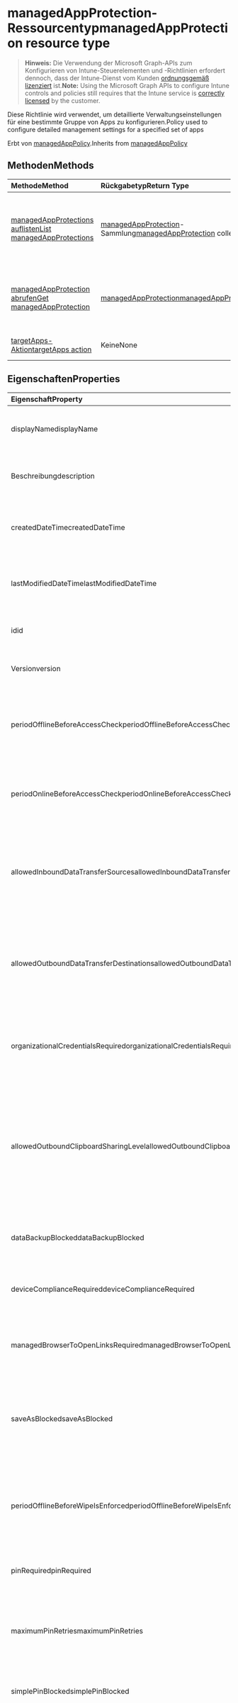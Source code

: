 # <a name="managedappprotection-resource-type"></a><span data-ttu-id="bccfb-101">managedAppProtection-Ressourcentyp</span><span class="sxs-lookup"><span data-stu-id="bccfb-101">managedAppProtection resource type</span></span>

> <span data-ttu-id="bccfb-102">**Hinweis:** Die Verwendung der Microsoft Graph-APIs zum Konfigurieren von Intune-Steuerelementen und -Richtlinien erfordert dennoch, dass der Intune-Dienst vom Kunden [ordnungsgemäß lizenziert](https://go.microsoft.com/fwlink/?linkid=839381) ist.</span><span class="sxs-lookup"><span data-stu-id="bccfb-102">**Note:** Using the Microsoft Graph APIs to configure Intune controls and policies still requires that the Intune service is [correctly licensed](https://go.microsoft.com/fwlink/?linkid=839381) by the customer.</span></span>

<span data-ttu-id="bccfb-103">Diese Richtlinie wird verwendet, um detaillierte Verwaltungseinstellungen für eine bestimmte Gruppe von Apps zu konfigurieren.</span><span class="sxs-lookup"><span data-stu-id="bccfb-103">Policy used to configure detailed management settings for a specified set of apps</span></span>

<span data-ttu-id="bccfb-104">Erbt von [managedAppPolicy](../resources/intune_mam_managedapppolicy.md).</span><span class="sxs-lookup"><span data-stu-id="bccfb-104">Inherits from [managedAppPolicy](../resources/intune_mam_managedapppolicy.md)</span></span>

## <a name="methods"></a><span data-ttu-id="bccfb-105">Methoden</span><span class="sxs-lookup"><span data-stu-id="bccfb-105">Methods</span></span>
|<span data-ttu-id="bccfb-106">Methode</span><span class="sxs-lookup"><span data-stu-id="bccfb-106">Method</span></span>|<span data-ttu-id="bccfb-107">Rückgabetyp</span><span class="sxs-lookup"><span data-stu-id="bccfb-107">Return Type</span></span>|<span data-ttu-id="bccfb-108">Beschreibung</span><span class="sxs-lookup"><span data-stu-id="bccfb-108">Description</span></span>|
|:---|:---|:---|
|[<span data-ttu-id="bccfb-109">managedAppProtections auflisten</span><span class="sxs-lookup"><span data-stu-id="bccfb-109">List managedAppProtections</span></span>](../api/intune_mam_managedappprotection_list.md)|<span data-ttu-id="bccfb-110">[managedAppProtection](../resources/intune_mam_managedappprotection.md)-Sammlung</span><span class="sxs-lookup"><span data-stu-id="bccfb-110">[managedAppProtection](../resources/intune_mam_managedappprotection.md) collection</span></span>|<span data-ttu-id="bccfb-111">Listet die Eigenschaften und Beziehungen von [managedAppProtection](../resources/intune_mam_managedappprotection.md)-Objekten auf.</span><span class="sxs-lookup"><span data-stu-id="bccfb-111">List properties and relationships of the [managedAppProtection](../resources/intune_mam_managedappprotection.md) objects.</span></span>|
|[<span data-ttu-id="bccfb-112">managedAppProtection abrufen</span><span class="sxs-lookup"><span data-stu-id="bccfb-112">Get managedAppProtection</span></span>](../api/intune_mam_managedappprotection_get.md)|[<span data-ttu-id="bccfb-113">managedAppProtection</span><span class="sxs-lookup"><span data-stu-id="bccfb-113">managedAppProtection</span></span>](../resources/intune_mam_managedappprotection.md)|<span data-ttu-id="bccfb-114">Liest die Eigenschaften und Beziehungen des [managedAppProtection](../resources/intune_mam_managedappprotection.md)-Objekts.</span><span class="sxs-lookup"><span data-stu-id="bccfb-114">Read properties and relationships of the [managedAppProtection](../resources/intune_mam_managedappprotection.md) object.</span></span>|
|[<span data-ttu-id="bccfb-115">targetApps-Aktion</span><span class="sxs-lookup"><span data-stu-id="bccfb-115">targetApps action</span></span>](../api/intune_mam_managedappprotection_targetapps.md)|<span data-ttu-id="bccfb-116">Keine</span><span class="sxs-lookup"><span data-stu-id="bccfb-116">None</span></span>|<span data-ttu-id="bccfb-117">Noch nicht dokumentiert</span><span class="sxs-lookup"><span data-stu-id="bccfb-117">Not yet documented</span></span>|

## <a name="properties"></a><span data-ttu-id="bccfb-118">Eigenschaften</span><span class="sxs-lookup"><span data-stu-id="bccfb-118">Properties</span></span>
|<span data-ttu-id="bccfb-119">Eigenschaft</span><span class="sxs-lookup"><span data-stu-id="bccfb-119">Property</span></span>|<span data-ttu-id="bccfb-120">Typ</span><span class="sxs-lookup"><span data-stu-id="bccfb-120">Type</span></span>|<span data-ttu-id="bccfb-121">Beschreibung</span><span class="sxs-lookup"><span data-stu-id="bccfb-121">Description</span></span>|
|:---|:---|:---|
|<span data-ttu-id="bccfb-122">displayName</span><span class="sxs-lookup"><span data-stu-id="bccfb-122">displayName</span></span>|<span data-ttu-id="bccfb-123">Zeichenfolge</span><span class="sxs-lookup"><span data-stu-id="bccfb-123">String</span></span>|<span data-ttu-id="bccfb-124">Anzeigename der Richtlinie</span><span class="sxs-lookup"><span data-stu-id="bccfb-124">Policy display name.</span></span> <span data-ttu-id="bccfb-125">Geerbt von [managedAppPolicy](../resources/intune_mam_managedapppolicy.md).</span><span class="sxs-lookup"><span data-stu-id="bccfb-125">Inherited from [managedAppPolicy](../resources/intune_mam_managedapppolicy.md)</span></span>|
|<span data-ttu-id="bccfb-126">Beschreibung</span><span class="sxs-lookup"><span data-stu-id="bccfb-126">description</span></span>|<span data-ttu-id="bccfb-127">Zeichenfolge</span><span class="sxs-lookup"><span data-stu-id="bccfb-127">String</span></span>|<span data-ttu-id="bccfb-128">Beschreibung der Richtlinie</span><span class="sxs-lookup"><span data-stu-id="bccfb-128">The policy's description.</span></span> <span data-ttu-id="bccfb-129">Geerbt von [managedAppPolicy](../resources/intune_mam_managedapppolicy.md).</span><span class="sxs-lookup"><span data-stu-id="bccfb-129">Inherited from [managedAppPolicy](../resources/intune_mam_managedapppolicy.md)</span></span>|
|<span data-ttu-id="bccfb-130">createdDateTime</span><span class="sxs-lookup"><span data-stu-id="bccfb-130">createdDateTime</span></span>|<span data-ttu-id="bccfb-131">DateTimeOffset</span><span class="sxs-lookup"><span data-stu-id="bccfb-131">DateTimeOffset</span></span>|<span data-ttu-id="bccfb-132">Datum und Uhrzeit der Erstellung der Richtlinie</span><span class="sxs-lookup"><span data-stu-id="bccfb-132">The date and time the policy was created.</span></span> <span data-ttu-id="bccfb-133">Geerbt von [managedAppPolicy](../resources/intune_mam_managedapppolicy.md).</span><span class="sxs-lookup"><span data-stu-id="bccfb-133">Inherited from [managedAppPolicy](../resources/intune_mam_managedapppolicy.md)</span></span>|
|<span data-ttu-id="bccfb-134">lastModifiedDateTime</span><span class="sxs-lookup"><span data-stu-id="bccfb-134">lastModifiedDateTime</span></span>|<span data-ttu-id="bccfb-135">DateTimeOffset</span><span class="sxs-lookup"><span data-stu-id="bccfb-135">DateTimeOffset</span></span>|<span data-ttu-id="bccfb-136">Datum und Uhrzeit der letzten Änderung der Richtlinie</span><span class="sxs-lookup"><span data-stu-id="bccfb-136">Last time the policy was modified.</span></span> <span data-ttu-id="bccfb-137">Geerbt von [managedAppPolicy](../resources/intune_mam_managedapppolicy.md).</span><span class="sxs-lookup"><span data-stu-id="bccfb-137">Inherited from [managedAppPolicy](../resources/intune_mam_managedapppolicy.md)</span></span>|
|<span data-ttu-id="bccfb-138">id</span><span class="sxs-lookup"><span data-stu-id="bccfb-138">id</span></span>|<span data-ttu-id="bccfb-139">Zeichenfolge</span><span class="sxs-lookup"><span data-stu-id="bccfb-139">String</span></span>|<span data-ttu-id="bccfb-140">Schlüssel der Entität</span><span class="sxs-lookup"><span data-stu-id="bccfb-140">Key of the entity.</span></span> <span data-ttu-id="bccfb-141">Geerbt von [managedAppPolicy](../resources/intune_mam_managedapppolicy.md).</span><span class="sxs-lookup"><span data-stu-id="bccfb-141">Inherited from [managedAppPolicy](../resources/intune_mam_managedapppolicy.md)</span></span>|
|<span data-ttu-id="bccfb-142">Version</span><span class="sxs-lookup"><span data-stu-id="bccfb-142">version</span></span>|<span data-ttu-id="bccfb-143">Zeichenfolge</span><span class="sxs-lookup"><span data-stu-id="bccfb-143">String</span></span>|<span data-ttu-id="bccfb-144">Version der Entität</span><span class="sxs-lookup"><span data-stu-id="bccfb-144">Version of the entity.</span></span> <span data-ttu-id="bccfb-145">Geerbt von [managedAppPolicy](../resources/intune_mam_managedapppolicy.md).</span><span class="sxs-lookup"><span data-stu-id="bccfb-145">Inherited from [managedAppPolicy](../resources/intune_mam_managedapppolicy.md)</span></span>|
|<span data-ttu-id="bccfb-146">periodOfflineBeforeAccessCheck</span><span class="sxs-lookup"><span data-stu-id="bccfb-146">periodOfflineBeforeAccessCheck</span></span>|<span data-ttu-id="bccfb-147">Dauer</span><span class="sxs-lookup"><span data-stu-id="bccfb-147">Duration</span></span>|<span data-ttu-id="bccfb-148">Zeitraum, nach dem der Zugriff überprüft wird, wenn das Gerät nicht mit dem Internet verbunden ist.</span><span class="sxs-lookup"><span data-stu-id="bccfb-148">The period after which access is checked when the device is not connected to the internet.</span></span>|
|<span data-ttu-id="bccfb-149">periodOnlineBeforeAccessCheck</span><span class="sxs-lookup"><span data-stu-id="bccfb-149">periodOnlineBeforeAccessCheck</span></span>|<span data-ttu-id="bccfb-150">Dauer</span><span class="sxs-lookup"><span data-stu-id="bccfb-150">Duration</span></span>|<span data-ttu-id="bccfb-151">Zeitraum, nach dem der Zugriff überprüft wird, wenn das Gerät mit dem Internet verbunden ist.</span><span class="sxs-lookup"><span data-stu-id="bccfb-151">The period after which access is checked when the device is connected to the internet.</span></span>|
|<span data-ttu-id="bccfb-152">allowedInboundDataTransferSources</span><span class="sxs-lookup"><span data-stu-id="bccfb-152">allowedInboundDataTransferSources</span></span>|[<span data-ttu-id="bccfb-153">managedAppDataTransferLevel</span><span class="sxs-lookup"><span data-stu-id="bccfb-153">managedAppDataTransferLevel</span></span>](../resources/intune_mam_managedappdatatransferlevel.md)|<span data-ttu-id="bccfb-154">Quellen, von denen Daten übermittelt werden dürfen.</span><span class="sxs-lookup"><span data-stu-id="bccfb-154">Sources from which data is allowed to be transferred.</span></span> <span data-ttu-id="bccfb-155">Mögliche Werte sind: `allApps`, `managedApps`,`none`.</span><span class="sxs-lookup"><span data-stu-id="bccfb-155">The possible values are `allApps`, `managedApps`, `none`, , , , , , , , , or .</span></span>|
|<span data-ttu-id="bccfb-156">allowedOutboundDataTransferDestinations</span><span class="sxs-lookup"><span data-stu-id="bccfb-156">allowedOutboundDataTransferDestinations</span></span>|[<span data-ttu-id="bccfb-157">managedAppDataTransferLevel</span><span class="sxs-lookup"><span data-stu-id="bccfb-157">managedAppDataTransferLevel</span></span>](../resources/intune_mam_managedappdatatransferlevel.md)|<span data-ttu-id="bccfb-158">Ziele, an die Daten übermittelt werden dürfen.</span><span class="sxs-lookup"><span data-stu-id="bccfb-158">Destinations to which data is allowed to be transferred.</span></span> <span data-ttu-id="bccfb-159">Mögliche Werte sind: `allApps`, `managedApps`,`none`.</span><span class="sxs-lookup"><span data-stu-id="bccfb-159">The possible values are `allApps`, `managedApps`, `none`, , , , , , , , , or .</span></span>|
|<span data-ttu-id="bccfb-160">organizationalCredentialsRequired</span><span class="sxs-lookup"><span data-stu-id="bccfb-160">organizationalCredentialsRequired</span></span>|<span data-ttu-id="bccfb-161">Boolesch</span><span class="sxs-lookup"><span data-stu-id="bccfb-161">Boolean</span></span>|<span data-ttu-id="bccfb-162">Gibt an, ob von der Organisation bereitgestellte Anmeldeinformationen zur Nutzung der App erforderlich sind.</span><span class="sxs-lookup"><span data-stu-id="bccfb-162">Indicates whether organizational credentials are required for app use.</span></span>|
|<span data-ttu-id="bccfb-163">allowedOutboundClipboardSharingLevel</span><span class="sxs-lookup"><span data-stu-id="bccfb-163">allowedOutboundClipboardSharingLevel</span></span>|[<span data-ttu-id="bccfb-164">managedAppClipboardSharingLevel</span><span class="sxs-lookup"><span data-stu-id="bccfb-164">managedAppClipboardSharingLevel</span></span>](../resources/intune_mam_managedappclipboardsharinglevel.md)|<span data-ttu-id="bccfb-165">Regelt die Freigabe der Zwischenablage für Apps auf dem verwalteten Gerät.</span><span class="sxs-lookup"><span data-stu-id="bccfb-165">The level to which the clipboard may be shared between apps on the managed device.</span></span> <span data-ttu-id="bccfb-166">Mögliche Werte sind: `allApps`, `managedAppsWithPasteIn`, `managedApps`, `blocked`.</span><span class="sxs-lookup"><span data-stu-id="bccfb-166">The possible values are `allApps`, `managedAppsWithPasteIn`, `managedApps`, `blocked`, , , , , , , , or .</span></span>|
|<span data-ttu-id="bccfb-167">dataBackupBlocked</span><span class="sxs-lookup"><span data-stu-id="bccfb-167">dataBackupBlocked</span></span>|<span data-ttu-id="bccfb-168">Boolesch</span><span class="sxs-lookup"><span data-stu-id="bccfb-168">Boolean</span></span>|<span data-ttu-id="bccfb-169">Gibt an, ob die Sicherung der Daten der verwalteten App blockiert werden soll.</span><span class="sxs-lookup"><span data-stu-id="bccfb-169">Indicates whether the backup of a managed app's data is blocked.</span></span>|
|<span data-ttu-id="bccfb-170">deviceComplianceRequired</span><span class="sxs-lookup"><span data-stu-id="bccfb-170">deviceComplianceRequired</span></span>|<span data-ttu-id="bccfb-171">Boolesch</span><span class="sxs-lookup"><span data-stu-id="bccfb-171">Boolean</span></span>|<span data-ttu-id="bccfb-172">Gibt an, ob Gerätekonformität erforderlich ist.</span><span class="sxs-lookup"><span data-stu-id="bccfb-172">Indicates whether device compliance is required.</span></span>|
|<span data-ttu-id="bccfb-173">managedBrowserToOpenLinksRequired</span><span class="sxs-lookup"><span data-stu-id="bccfb-173">managedBrowserToOpenLinksRequired</span></span>|<span data-ttu-id="bccfb-174">Boolesch</span><span class="sxs-lookup"><span data-stu-id="bccfb-174">Boolean</span></span>|<span data-ttu-id="bccfb-175">Gibt an, ob Internetlinks in der Managed Browser-App geöffnet werden sollen.</span><span class="sxs-lookup"><span data-stu-id="bccfb-175">Indicates whether internet links should be opened in the managed browser app.</span></span>|
|<span data-ttu-id="bccfb-176">saveAsBlocked</span><span class="sxs-lookup"><span data-stu-id="bccfb-176">saveAsBlocked</span></span>|<span data-ttu-id="bccfb-177">Boolesch</span><span class="sxs-lookup"><span data-stu-id="bccfb-177">Boolean</span></span>|<span data-ttu-id="bccfb-178">Gibt an, ob Benutzer das Menüelement „Speichern unter“ verwenden dürfen, um eine Kopie geschützter Dateien zu speichern.</span><span class="sxs-lookup"><span data-stu-id="bccfb-178">Indicates whether users may use the "Save As" menu item to save a copy of protected files.</span></span>|
|<span data-ttu-id="bccfb-179">periodOfflineBeforeWipeIsEnforced</span><span class="sxs-lookup"><span data-stu-id="bccfb-179">periodOfflineBeforeWipeIsEnforced</span></span>|<span data-ttu-id="bccfb-180">Dauer</span><span class="sxs-lookup"><span data-stu-id="bccfb-180">Duration</span></span>|<span data-ttu-id="bccfb-181">Legt fest, wie lange eine App ohne Internetverbindung sein darf, bevor sämtliche verwalteten Daten gelöscht werden.</span><span class="sxs-lookup"><span data-stu-id="bccfb-181">The amount of time an app is allowed to remain disconnected from the internet before all managed data it is wiped.</span></span>|
|<span data-ttu-id="bccfb-182">pinRequired</span><span class="sxs-lookup"><span data-stu-id="bccfb-182">pinRequired</span></span>|<span data-ttu-id="bccfb-183">Boolesch</span><span class="sxs-lookup"><span data-stu-id="bccfb-183">Boolean</span></span>|<span data-ttu-id="bccfb-184">Gibt an, ob eine PIN auf App-Ebene erforderlich ist.</span><span class="sxs-lookup"><span data-stu-id="bccfb-184">Indicates whether an app-level pin is required.</span></span>|
|<span data-ttu-id="bccfb-185">maximumPinRetries</span><span class="sxs-lookup"><span data-stu-id="bccfb-185">maximumPinRetries</span></span>|<span data-ttu-id="bccfb-186">Int32</span><span class="sxs-lookup"><span data-stu-id="bccfb-186">Int32</span></span>|<span data-ttu-id="bccfb-187">Legt die Maximalanzahl von fehlerhaften PIN-Eingaben fest, bevor die verwaltete Anwendung entweder blockiert oder zurückgesetzt wird.</span><span class="sxs-lookup"><span data-stu-id="bccfb-187">Maximum number of incorrect pin retry attempts before the managed app is wiped.</span></span>|
|<span data-ttu-id="bccfb-188">simplePinBlocked</span><span class="sxs-lookup"><span data-stu-id="bccfb-188">simplePinBlocked</span></span>|<span data-ttu-id="bccfb-189">Boolesch</span><span class="sxs-lookup"><span data-stu-id="bccfb-189">Boolean</span></span>|<span data-ttu-id="bccfb-190">Gibt an, ob einfache PINs blockiert werden sollen.</span><span class="sxs-lookup"><span data-stu-id="bccfb-190">Indicates whether simplePin is blocked.</span></span>|
|<span data-ttu-id="bccfb-191">minimumPinLength</span><span class="sxs-lookup"><span data-stu-id="bccfb-191">minimumPinLength</span></span>|<span data-ttu-id="bccfb-192">Int32</span><span class="sxs-lookup"><span data-stu-id="bccfb-192">Int32</span></span>|<span data-ttu-id="bccfb-193">Erforderliche PIN-Mindestlänge für PINs auf App-Ebene, wenn „pinRequired“ auf „true“ gesetzt ist.</span><span class="sxs-lookup"><span data-stu-id="bccfb-193">Minimum pin length required for an app-level pin if PinRequired is set to True</span></span>|
|<span data-ttu-id="bccfb-194">pinCharacterSet</span><span class="sxs-lookup"><span data-stu-id="bccfb-194">pinCharacterSet</span></span>|[<span data-ttu-id="bccfb-195">managedAppPinCharacterSet</span><span class="sxs-lookup"><span data-stu-id="bccfb-195">managedAppPinCharacterSet</span></span>](../resources/intune_mam_managedapppincharacterset.md)|<span data-ttu-id="bccfb-196">Zulässige Zeichensätze für PINs auf App-Ebene, wenn „pinRequired“ auf „true“ gesetzt ist.</span><span class="sxs-lookup"><span data-stu-id="bccfb-196">Character set which may be used for an app-level pin if PinRequired is set to True.</span></span> <span data-ttu-id="bccfb-197">Mögliche Werte sind: `numeric`, `alphanumericAndSymbol`.</span><span class="sxs-lookup"><span data-stu-id="bccfb-197">The possible values are:</span></span>|
|<span data-ttu-id="bccfb-198">periodBeforePinReset</span><span class="sxs-lookup"><span data-stu-id="bccfb-198">periodBeforePinReset</span></span>|<span data-ttu-id="bccfb-199">Dauer</span><span class="sxs-lookup"><span data-stu-id="bccfb-199">Duration</span></span>|<span data-ttu-id="bccfb-200">Zeitraum, nach dem die für alle Ebenen geltende PIN zurückgesetzt werden muss, wenn „pinRequired“ auf „true“ gesetzt ist.</span><span class="sxs-lookup"><span data-stu-id="bccfb-200">TimePeriod before the all-level pin must be reset if PinRequired is set to True.</span></span>|
|<span data-ttu-id="bccfb-201">allowedDataStorageLocations</span><span class="sxs-lookup"><span data-stu-id="bccfb-201">allowedDataStorageLocations</span></span>|<span data-ttu-id="bccfb-202">[managedAppDataStorageLocation Enum](../resources/intune_mam_managedappdatastoragelocation.md)-Sammlung</span><span class="sxs-lookup"><span data-stu-id="bccfb-202">[managedAppDataStorageLocation enum](../resources/intune_mam_managedappdatastoragelocation.md) collection</span></span>|<span data-ttu-id="bccfb-203">Datenspeicherorte, an denen der Benutzer verwaltete Daten speichern kann.</span><span class="sxs-lookup"><span data-stu-id="bccfb-203">Data storage locations where a user may store managed data.</span></span>|
|<span data-ttu-id="bccfb-204">contactSyncBlocked</span><span class="sxs-lookup"><span data-stu-id="bccfb-204">contactSyncBlocked</span></span>|<span data-ttu-id="bccfb-205">Boolesch</span><span class="sxs-lookup"><span data-stu-id="bccfb-205">Boolean</span></span>|<span data-ttu-id="bccfb-206">Gibt an, ob eine Synchronisierung von Kontakten mit dem Gerät des Benutzers erlaubt ist.</span><span class="sxs-lookup"><span data-stu-id="bccfb-206">Indicates whether contacts can be synced to the user's device.</span></span>|
|<span data-ttu-id="bccfb-207">printBlocked</span><span class="sxs-lookup"><span data-stu-id="bccfb-207">printBlocked</span></span>|<span data-ttu-id="bccfb-208">Boolesch</span><span class="sxs-lookup"><span data-stu-id="bccfb-208">Boolean</span></span>|<span data-ttu-id="bccfb-209">Gibt an, ob über verwaltete Apps gedruckt werden darf.</span><span class="sxs-lookup"><span data-stu-id="bccfb-209">Indicates whether printing is allowed from managed apps.</span></span>|
|<span data-ttu-id="bccfb-210">fingerprintBlocked</span><span class="sxs-lookup"><span data-stu-id="bccfb-210">fingerprintBlocked</span></span>|<span data-ttu-id="bccfb-211">Boolesch</span><span class="sxs-lookup"><span data-stu-id="bccfb-211">Boolean</span></span>|<span data-ttu-id="bccfb-212">Gibt an, ob statt einer PIN der Fingerabdruckleser verwendet werden darf, wenn „pinRequired“ auf „true“ gesetzt ist.</span><span class="sxs-lookup"><span data-stu-id="bccfb-212">Indicates whether use of the fingerprint reader is allowed in place of a pin if PinRequired is set to True.</span></span>|
|<span data-ttu-id="bccfb-213">disableAppPinIfDevicePinIsSet</span><span class="sxs-lookup"><span data-stu-id="bccfb-213">disableAppPinIfDevicePinIsSet</span></span>|<span data-ttu-id="bccfb-214">Boolesch</span><span class="sxs-lookup"><span data-stu-id="bccfb-214">Boolean</span></span>|<span data-ttu-id="bccfb-215">Gibt an, ob die Verwendung der App-PIN erforderlich ist, wenn die Geräte-PIN gesetzt ist.</span><span class="sxs-lookup"><span data-stu-id="bccfb-215">Indicates whether use of the app pin is required if the device pin is set.</span></span>|
|<span data-ttu-id="bccfb-216">minimumRequiredOsVersion</span><span class="sxs-lookup"><span data-stu-id="bccfb-216">minimumRequiredOsVersion</span></span>|<span data-ttu-id="bccfb-217">Zeichenfolge</span><span class="sxs-lookup"><span data-stu-id="bccfb-217">String</span></span>|<span data-ttu-id="bccfb-218">Unter älteren Versionen als der angegebenen Version ist der Zugriff auf Unternehmensdaten für die verwaltete App blockiert.</span><span class="sxs-lookup"><span data-stu-id="bccfb-218">Versions less than the specified version will block the managed app from accessing company data.</span></span>|
|<span data-ttu-id="bccfb-219">minimumWarningOsVersion</span><span class="sxs-lookup"><span data-stu-id="bccfb-219">minimumWarningOsVersion</span></span>|<span data-ttu-id="bccfb-220">Zeichenfolge</span><span class="sxs-lookup"><span data-stu-id="bccfb-220">String</span></span>|<span data-ttu-id="bccfb-221">Ist eine ältere Version als die angegebene Version installiert, wird in der verwalteten App die Warnmeldung angezeigt, dass kein Zugriff auf Unternehmensdaten erlaubt ist.</span><span class="sxs-lookup"><span data-stu-id="bccfb-221">Versions less than the specified version will result in warning message on the managed app from accessing company data.</span></span>|
|<span data-ttu-id="bccfb-222">minimumRequiredAppVersion</span><span class="sxs-lookup"><span data-stu-id="bccfb-222">minimumRequiredAppVersion</span></span>|<span data-ttu-id="bccfb-223">Zeichenfolge</span><span class="sxs-lookup"><span data-stu-id="bccfb-223">String</span></span>|<span data-ttu-id="bccfb-224">Unter älteren Versionen als der angegebenen Version ist der Zugriff auf Unternehmensdaten für die verwaltete App blockiert.</span><span class="sxs-lookup"><span data-stu-id="bccfb-224">Versions less than the specified version will block the managed app from accessing company data.</span></span>|
|<span data-ttu-id="bccfb-225">minimumWarningAppVersion</span><span class="sxs-lookup"><span data-stu-id="bccfb-225">minimumWarningAppVersion</span></span>|<span data-ttu-id="bccfb-226">Zeichenfolge</span><span class="sxs-lookup"><span data-stu-id="bccfb-226">String</span></span>|<span data-ttu-id="bccfb-227">Unter älteren Versionen als der angegebenen Version wird eine Warnmeldung in der verwalteten App angezeigt.</span><span class="sxs-lookup"><span data-stu-id="bccfb-227">Versions less than the specified version will result in warning message on the managed app.</span></span>|

## <a name="relationships"></a><span data-ttu-id="bccfb-228">Beziehungen</span><span class="sxs-lookup"><span data-stu-id="bccfb-228">Relationships</span></span>
<span data-ttu-id="bccfb-229">Keine</span><span class="sxs-lookup"><span data-stu-id="bccfb-229">None</span></span>
## <a name="json-representation"></a><span data-ttu-id="bccfb-230">JSON-Darstellung</span><span class="sxs-lookup"><span data-stu-id="bccfb-230">JSON Representation</span></span>
<span data-ttu-id="bccfb-231">Es folgt eine JSON-Darstellung der Ressource.</span><span class="sxs-lookup"><span data-stu-id="bccfb-231">Here is a JSON representation of the resource.</span></span>
<!--{
  "blockType": "resource",
  "abstract": true,
  "keyProperty": "id",
  "baseType": "microsoft.graph.managedAppPolicy",
  "@odata.type": "microsoft.graph.managedAppProtection"
}-->
``` json
{
  "@odata.type": "#microsoft.graph.managedAppProtection",
  "displayName": "String",
  "description": "String",
  "createdDateTime": "String (timestamp)",
  "lastModifiedDateTime": "String (timestamp)",
  "id": "String (identifier)",
  "version": "String",
  "periodOfflineBeforeAccessCheck": "String (duration)",
  "periodOnlineBeforeAccessCheck": "String (duration)",
  "allowedInboundDataTransferSources": "String",
  "allowedOutboundDataTransferDestinations": "String",
  "organizationalCredentialsRequired": true,
  "allowedOutboundClipboardSharingLevel": "String",
  "dataBackupBlocked": true,
  "deviceComplianceRequired": true,
  "managedBrowserToOpenLinksRequired": true,
  "saveAsBlocked": true,
  "periodOfflineBeforeWipeIsEnforced": "String (duration)",
  "pinRequired": true,
  "maximumPinRetries": 1024,
  "simplePinBlocked": true,
  "minimumPinLength": 1024,
  "pinCharacterSet": "String",
  "periodBeforePinReset": "String (duration)",
  "allowedDataStorageLocations": [
    "String"
  ],
  "contactSyncBlocked": true,
  "printBlocked": true,
  "fingerprintBlocked": true,
  "disableAppPinIfDevicePinIsSet": true,
  "minimumRequiredOsVersion": "String",
  "minimumWarningOsVersion": "String",
  "minimumRequiredAppVersion": "String",
  "minimumWarningAppVersion": "String"
}
```



